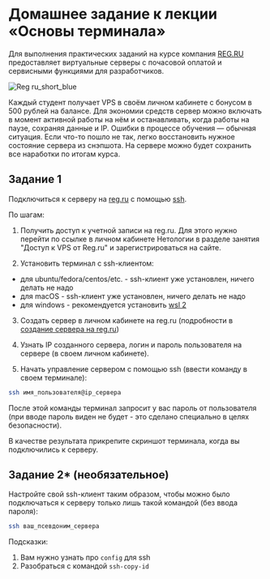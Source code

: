 # Домашнее задание к лекции «Основы терминала»

Для выполнения практических заданий на курсе компания [REG.RU](https://www.reg.ru/) предоставляет виртуальные серверы с почасовой оплатой и сервисными функциями для разработчиков.

![Reg ru_short_blue](https://user-images.githubusercontent.com/64093321/125069997-2be98900-e0c0-11eb-95f0-d6411023a7b0.jpg)

Каждый студент получает VPS в своём личном кабинете с бонусом в 500 рублей на балансе. Для экономии средств сервер можно включать в момент активной работы на нём и останавливать, когда работы на паузе, сохраняя данные и IP. Ошибки в процессе обучения — обычная ситуация. Если что-то пошло не так, легко восстановить нужное состояние сервера из снэпшота. На сервере можно будет сохранить все наработки по итогам курса.

## Задание 1

Подключиться к серверу на [reg.ru](https://www.reg.ru/) с помощью [ssh](https://losst.ru/kak-polzovatsya-ssh).

По шагам:

1. Получить доступ к учетной записи на reg.ru. Для этого нужно перейти по ссылке в личном кабинете Нетологии в разделе занятия "Доступ к VPS от Reg.ru" и зарегистрироваться на сайте. 

2. Установить терминал с ssh-клиентом:

- для ubuntu/fedora/centos/etc. - ssh-клиент уже установлен, ничего делать не надо
- для macOS - ssh-клиент уже установлен, ничего делать не надо
- для windows - рекомендуется установить [wsl 2](https://docs.microsoft.com/ru-ru/windows/wsl/install-win10)

3. Создать сервер в личном кабинете на reg.ru (подробности в [создание сервера на reg.ru](./new-server-reg-ru.md))

4. Узнать IP созданного сервера, логин и пароль пользователя на сервере (в своем личном кабинете).

5. Начать управление сервером с помощью ssh (ввести команду в своем терминале):

```bash
ssh имя_пользователя@ip_сервера
```

После этой команды терминал запросит у вас пароль от пользователя (при вводе пароль виден не будет - это сделано специально в целях безопасности).

В качестве результата прикрепите скриншот терминала, когда вы подключились к серверу.

## Задание 2\* (необязательное)

Настройте свой ssh-клиент таким образом, чтобы можно было подключаться к серверу только лишь такой командой (без ввода пароля):

```bash
ssh ваш_псевдоним_сервера
```

Подсказки:

1. Вам нужно узнать про `config` для ssh
2. Разобраться с командой `ssh-copy-id`


